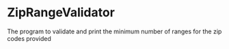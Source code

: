 # ZipRangeValidator
The program to validate and print the minimum number of ranges for the zip codes provided
